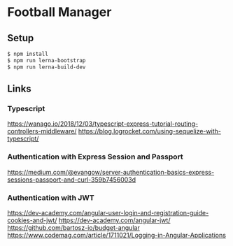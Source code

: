 # Football Manager

## Setup

```sh
$ npm install
$ npm run lerna-bootstrap
$ npm run lerna-build-dev
```

## Links 

### Typescript 

https://wanago.io/2018/12/03/typescript-express-tutorial-routing-controllers-middleware/
https://blog.logrocket.com/using-sequelize-with-typescript/

### Authentication with Express Session and Passport

https://medium.com/@evangow/server-authentication-basics-express-sessions-passport-and-curl-359b7456003d

### Authentication with JWT

https://dev-academy.com/angular-user-login-and-registration-guide-cookies-and-jwt/
https://dev-academy.com/angular-jwt/
https://github.com/bartosz-io/budget-angular
https://www.codemag.com/article/1711021/Logging-in-Angular-Applications
